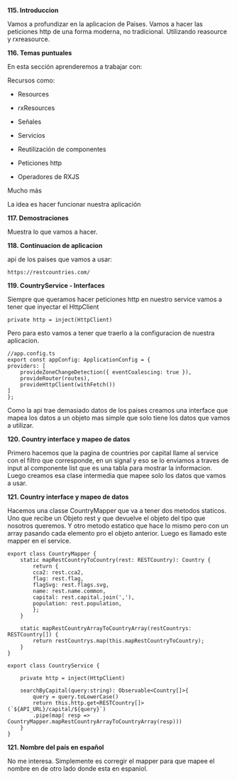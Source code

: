 **115. Introduccion**

Vamos a profundizar en la aplicacion de Paises. Vamos a hacer las peticiones http de una forma moderna, no tradicional. Utilizando reasource y rxreasource.

**116. Temas puntuales**

En esta sección aprenderemos a trabajar con:

Recursos como:

- Resources

- rxResources

- Señales

- Servicios

- Reutilización de componentes

- Peticiones http

- Operadores de RXJS

Mucho más

La idea es hacer funcionar nuestra aplicación

**117. Demostraciones**

Muestra lo que vamos a hacer.

**118. Continuacion de aplicacion**

api de los paises que vamos a usar:

    https://restcountries.com/

**119. CountryService - Interfaces**

Siempre que queramos hacer peticiones http en nuestro service vamos a tener que inyectar el HttpClient

    private http = inject(HttpClient)

Pero para esto vamos a tener que traerlo a la configuracion de nuestra aplicacion.

    //app.config.ts
    export const appConfig: ApplicationConfig = {
    providers: [
        provideZoneChangeDetection({ eventCoalescing: true }), 
        provideRouter(routes),
        provideHttpClient(withFetch())
    ]
    };

Como la api trae demasiado datos de los paises creamos una interface que mapea los datos a un objeto mas simple que solo tiene los datos que vamos a utilizar. 

**120. Country interface y mapeo de datos**

Primero hacemos que la pagina de countries por capital llame al service con el filtro que corresponde, en un signal y eso se lo enviamos a traves de input al componente list que es una tabla para mostrar la informacion. Luego creamos esa clase intermedia que mapee solo los datos que vamos a usar.

**121. Country interface y mapeo de datos**


Hacemos una classe CountryMapper que va a tener dos metodos staticos. Uno que recibe un Objeto rest y que devuelve el objeto del tipo que nosotros queremos. Y otro metodo estatico que hace lo mismo pero con un array pasando cada elemento pro el objeto anterior. Luego es llamado este mapper en el service. 

    export class CountryMapper {
        static mapRestCountryToCountry(rest: RESTCountry): Country {
            return {
            cca2: rest.cca2,
            flag: rest.flag,
            flagSvg: rest.flags.svg,
            name: rest.name.common,
            capital: rest.capital.join(','),
            population: rest.population,
            };
        }

        static mapRestCountryArrayToCountryArray(restCountrys: RESTCountry[]) {
            return restCountrys.map(this.mapRestCountryToCountry);
        }
    }

    export class CountryService {
        
        private http = inject(HttpClient)

        searchByCapital(query:string): Observable<Country[]>{
            query = query.toLowerCase()
            return this.http.get<RESTCountry[]>(`${API_URL}/capital/${query}`)
            .pipe(map( resp => CountryMapper.mapRestCountryArrayToCountryArray(resp)))
        }
    }



**121. Nombre del país en español**

No me interesa. Simplemente es corregir el mapper para que mapee el nombre en de otro lado donde esta en espaniol.


